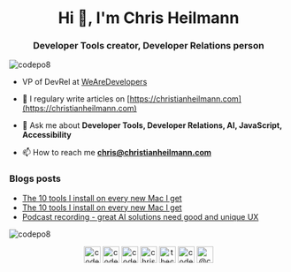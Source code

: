 <h1 align="center">Hi 👋, I'm Chris Heilmann</h1>
<h3 align="center">Developer Tools creator, Developer Relations person</h3>

<p align="left"> <img src="https://komarev.com/ghpvc/?username=codepo8" alt="codepo8" /> </p>

- VP of DevRel at [WeAreDevelopers](https://wearedevelopers.com)
- 📝 I regulary write articles on [https://christianheilmann.com](https://christianheilmann.com)
- 💬 Ask me about **Developer Tools, Developer Relations, AI, JavaScript, Accessibility**

- 📫 How to reach me **chris@christianheilmann.com**

### Blogs posts
<!-- BLOG-POST-LIST:START -->
- [The 10 tools I install on every new Mac I get](https://christianheilmann.com/2023/09/14/the-10-tools-i-install-on-every-new-mac-i-get/)
- [The 10 tools I install on every new Mac I get](https://dev.to/codepo8/the-10-tools-i-install-on-every-new-mac-i-get-2l59)
- [Podcast recording - great AI solutions need good and unique UX](https://dev.to/codepo8/podcast-recording-great-ai-solutions-need-good-and-unique-ux-5f5)
<!-- BLOG-POST-LIST:END -->

<p><img align="center" src="https://github-readme-stats.vercel.app/api/top-langs/?username=codepo8&layout=compact&hide=html" alt="codepo8" /></p>

<p align="center">
<a href="https://codepen.io/codepo8" target="blank"><img align="center" src="https://cdn.jsdelivr.net/npm/simple-icons@3.0.1/icons/codepen.svg" alt="codepo8" height="30" width="30" /></a>
<a href="https://dev.to/codepo8" target="blank"><img align="center" src="https://cdn.jsdelivr.net/npm/simple-icons@3.0.1/icons/dev-dot-to.svg" alt="codepo8" height="30" width="30" /></a>
<a href="https://twitter.com/codepo8" target="blank"><img align="center" src="https://cdn.jsdelivr.net/npm/simple-icons@3.0.1/icons/twitter.svg" alt="codepo8" height="30" width="30" /></a>
<a href="https://linkedin.com/in/christianheilmann" target="blank"><img align="center" src="https://cdn.jsdelivr.net/npm/simple-icons@3.0.1/icons/linkedin.svg" alt="christianheilmann" height="30" width="30" /></a>
<a href="https://fb.com/thechrisheilmann" target="blank"><img align="center" src="https://cdn.jsdelivr.net/npm/simple-icons@3.0.1/icons/facebook.svg" alt="thechrisheilmann" height="30" width="30" /></a>
<a href="https://instagram.com/codepo8" target="blank"><img align="center" src="https://cdn.jsdelivr.net/npm/simple-icons@3.0.1/icons/instagram.svg" alt="codepo8" height="30" width="30" /></a>
<a href="https://medium.com/@codepo8" target="blank"><img align="center" src="https://cdn.jsdelivr.net/npm/simple-icons@3.0.1/icons/medium.svg" alt="@codepo8" height="30" width="30" /></a>
</p>
